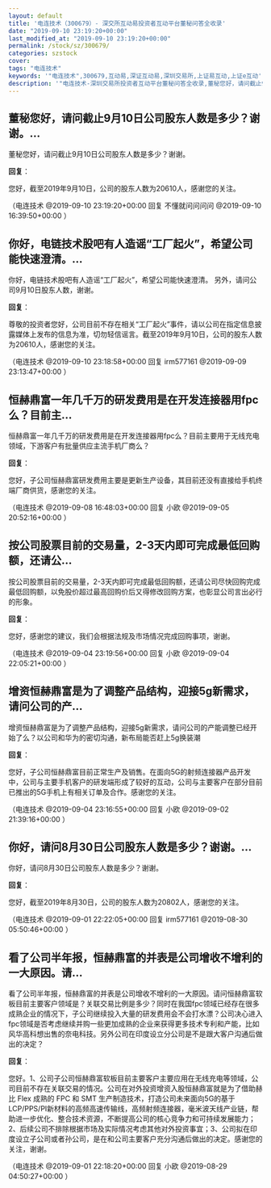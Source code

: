 ```yaml
---
layout: default
title: '电连技术（300679）- 深交所互动易投资者互动平台董秘问答全收录'
date: "2019-09-10 23:19:20+00:00"
last_modified_at: "2019-09-10 23:19:20+00:00"
permalink: /stock/sz/300679/
categories: szstock
cover: 
tags: "电连技术"
keywords: '"电连技术",300679,互动易,深证互动易,深圳交易所,上证易互动,上证e互动'
description: '"电连技术-深圳交易所投资者互动平台董秘问答全收录,董秘您好，请问截止9月10日公司股东人数是多少？谢谢。"'
---
```


## 董秘您好，请问截止9月10日公司股东人数是多少？谢谢。...

董秘您好，请问截止9月10日公司股东人数是多少？谢谢。

**回复**：

您好，截至2019年9月10日，公司的股东人数为20610人，感谢您的关注。 

（电连技术  @2019-09-10 23:19:20+00:00 回复 不懂就问问问问  @2019-09-10 16:39:50+00:00 ）

## 你好，电链技术股吧有人造谣“工厂起火”，希望公司能快速澄清。...

你好，电链技术股吧有人造谣“工厂起火”，希望公司能快速澄清。
另外，请问公司9月10日股东人数，谢谢。

**回复**：

尊敬的投资者您好，公司目前不存在相关“工厂起火”事件，请以公司在指定信息披露媒体上发布的信息为准，切勿轻信谣言。截至2019年9月10日，公司的股东人数为20610人，感谢您的关注。 

（电连技术  @2019-09-10 23:18:58+00:00 回复 irm577161  @2019-09-09 23:13:47+00:00 ）

## 恒赫鼎富一年几千万的研发费用是在开发连接器用fpc么？目前主...

恒赫鼎富一年几千万的研发费用是在开发连接器用fpc么？目前主要用于无线充电领域，下游客户有批量供应主流手机厂商么？

**回复**：

您好，子公司恒赫鼎富研发费用主要是更新生产设备，其目前还没有直接给手机终端厂商供货，感谢您的关注。 

（电连技术  @2019-09-08 16:48:03+00:00 回复 小欧  @2019-09-05 20:52:16+00:00 ）

## 按公司股票目前的交易量，2-3天内即可完成最低回购额，还请公...

按公司股票目前的交易量，2-3天内即可完成最低回购额，还请公司尽快回购完成最低回购额，以免股价超过最高回购价后又得修改回购方案，也彰显公司言出必行的形象。

**回复**：

您好，感谢您的建议，我们会根据法规及市场情况完成回购事项，谢谢。 

（电连技术  @2019-09-04 23:19:56+00:00 回复 小欧  @2019-09-04 22:05:21+00:00 ）

## 增资恒赫鼎富是为了调整产品结构，迎接5g新需求，请问公司的产...

增资恒赫鼎富是为了调整产品结构，迎接5g新需求，请问公司的产能调整已经开始了么？以公司和华为的密切沟通，新布局能否赶上5g换装潮

**回复**：

您好，子公司恒赫鼎富目前正常生产及销售。在面向5G的射频连接器产品开发中，公司与主要手机客户的研发端形成了较好的互动，公司与主要客户在部分目前已推出的5G手机上有相关订单及合作。感谢您的关注。 

（电连技术  @2019-09-04 23:16:55+00:00 回复 小欧  @2019-09-02 21:39:16+00:00 ）

## 你好，请问8月30日公司股东人数是多少？谢谢。...

你好，请问8月30日公司股东人数是多少？谢谢。

**回复**：

您好，截至2019年8月30日，公司的股东人数为20802人，感谢您的关注。 

（电连技术  @2019-09-01 22:22:05+00:00 回复 irm577161  @2019-08-30 05:50:46+00:00 ）

## 看了公司半年报，恒赫鼎富的并表是公司增收不增利的一大原因。请...

看了公司半年报，恒赫鼎富的并表是公司增收不增利的一大原因。请问恒赫鼎富软板目前主要客户领域是？关联交易比例是多少？同时在我国fpc领域已经存在很多成熟企业的情况下，子公司继续投入大量的研发费用会不会打水漂？公司决心进入fpc领域是否考虑继续并购一些更加成熟的企业来获得更多技术专利和产能，比如风华高科想出售的奈电科技。另外公司在印度设立分公司是不是跟大客户沟通后做出的决定？

**回复**：

您好。1、公司子公司恒赫鼎富软板目前主要客户主要应用在无线充电等领域，公司目前不存在关联交易的情况。公司在对外投资增资入股恒赫鼎富就是为了借助赫比 Flex 成熟的 FPC 和 SMT 生产制造技术，打造公司未来面向5G的基于LCP/PPS/PI新材料的高频高速传输线，高频射频连接器，毫米波天线产业链，帮助进一步优化、整合技术资源，不断提高公司的核心竞争力和可持续发展能力；2、后续公司不排除根据市场及实际情况考虑其他对外投资事宜；3、公司拟在印度设立子公司或者孙公司，是在和公司主要客户充分沟通后做出的决定。感谢您的关注，谢谢。 

（电连技术  @2019-09-01 22:18:20+00:00 回复 小欧  @2019-08-29 04:50:27+00:00 ）

